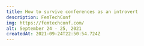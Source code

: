 ```yaml
---
title: How to survive conferences as an introvert
description: FemTechConf
img: https://femtechconf.com/
alt: September 24 - 25, 2021
createdAt: 2021-09-24T22:50:54.724Z
---
```

